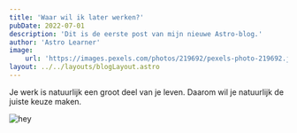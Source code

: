 ```yaml
---
title: 'Waar wil ik later werken?'
pubDate: 2022-07-01
description: 'Dit is de eerste post van mijn nieuwe Astro-blog.'
author: 'Astro Learner'
image:
    url: 'https://images.pexels.com/photos/219692/pexels-photo-219692.jpeg?auto=compress&cs=tinysrgb&w=1260&h=750&dpr=1'
layout: ../../layouts/blogLayout.astro
---
```


Je werk is natuurlijk een groot deel van je leven. Daarom wil je natuurlijk de juiste keuze maken.

![hey](https://images.pexels.com/photos/30053310/pexels-photo-30053310/free-photo-of-modern-concrete-structure-against-clear-blue-sky.jpeg?auto=compress&cs=tinysrgb&w=1260&h=750&dpr=1)
